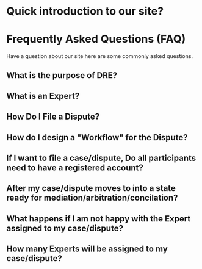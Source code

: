 # Quick introduction to our site?

# Frequently Asked Questions (FAQ)
Have a question about our site here are some commonly asked questions.

## What is the purpose of DRE?

## What is an Expert?

## How Do I File a Dispute?

## How do I design a "Workflow" for the Dispute?

## If I want to file a case/dispute, Do all participants need to have a registered account?

## After my case/dispute moves to into a state ready for mediation/arbitration/concilation?

## What happens if I am not happy with the Expert assigned to my case/dispute?

## How many Experts will be assigned to my case/dispute?
